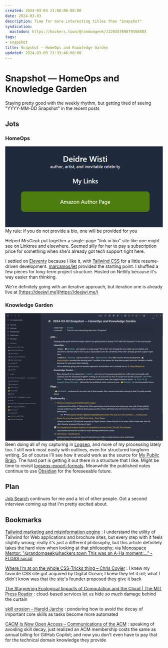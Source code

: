 ```yaml
---
created: 2024-03-03 21:08:06-08:00
date: 2024-03-03
description: Time for more interesting titles than "Snapshot"
syndication:
  mastodon: https://hackers.town/@randomgeek/112035769879350883
tags:
- snapshot
title: Snapshot — HomeOps and Knowledge Garden
updated: 2024-03-03 21:33:46-08:00
---
```


# Snapshot — HomeOps and Knowledge Garden

Staying pretty good with the weekly rhythm, but getting tired of seeing "YYYY-MM-DD Snapshot" in the recent posts

## Jots

### HomeOps

![Pasted image 20240303213317.png](../../../attachments/Pasted%20image%2020240303213317.png)
My rule: if you do not provide a bio, one will be provided for you

Helped *MrsGeek* put together a single-page "link in bio" site like one might see on Linktree and elsewhere. Seemed silly for her to pay a subscription price for something when she's already got tech support right here.

I settled on [Eleventy](../../../card/Eleventy.md) because I like it, with [Tailwind CSS](../../../card/Tailwind%20CSS.md) for a little resume-driven development. [marcamos/jet](https://github.com/marcamos/jet) provided the starting point. I shuffled a few pieces for long-term project structure. Hosted on Netlify because it's way easier than thinking.

We're definitely going with an iterative approach, but iteration one is already live at [https://deejwi.me](https://deejwi.me/)

### Knowledge Garden

![initial version of this post in Logseq](../../../attachments/Pasted%20image%2020240303211110.png)
Been doing all of my capturing in [Logseq](../../../card/Logseq.md), and more of my processing lately too. I still work most easily with outlines, even for structured longform writing. So of course I'll see how it would work as the source for [My Public Brain](../../../card/My%20Public%20Brain.md). The hard part is getting it out there in a structure that I like. Might be time to revisit [logseqs-export-formats](../../2022/03/logseqs-export-formats.md). Meanwhile the published notes continue to use [Obsidian](../../../card/Obsidian.md) for the foreseeable future.

## Plan

[Job Search](../../../card/Job%20Search.md) continues for me and a lot of other people. Got a second interview coming up that I'm pretty excited about.

## Bookmarks

[Tailwind marketing and misinformation engine](https://nuejs.org/blog/tailwind-misinformation-engine/)
: I understand the utility of Tailwind for Web applications and brochure sites, but every step with it feels slightly wrong; really it's just a different philosophy, but this article definitely takes the hard view when looking at that philosophy; via [Monospace Mentor: "@randomgeek@hackers.town This was an A-Ha moment:…" - FLOSS.social](https://floss.social/@monospace/112033571706399891)

[Where I’m at on the whole CSS-Tricks thing – Chris Coyier](https://chriscoyier.net/2024/02/28/where-im-at-on-the-whole-css-tricks-thing/)
: I knew my favorite CSS site got acquired by Digital Ocean; I knew they let it rot; what I didn't know was that the site's founder proposed they give it back

[The Staggering Ecological Impacts of Computation and the Cloud | The MIT Press Reader](https://thereader.mitpress.mit.edu/the-staggering-ecological-impacts-of-computation-and-the-cloud/)
: cloud-based services let us hide *so much* damage behind the curtain

[skill erosion – Harold Jarche](https://jarche.com/2024/03/skill-erosion/)
: pondering how to avoid the decay of important core skills as tasks become more automated

[CACM Is Now Open Access – Communications of the ACM](https://cacm.acm.org/news/cacm-is-now-open-access-2/)
: speaking of avoiding skill decay, just realized an ACM membership costs the same as annual billing for GitHub Copilot; and now you don't even have to pay that for the technical domain knowledge they provide